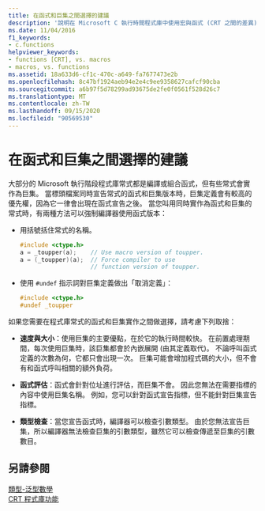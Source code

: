```yaml
---
title: 在函式和巨集之間選擇的建議
description: '說明在 Microsoft C 執行時間程式庫中使用宏與函式 (CRT 之間的差異) '
ms.date: 11/04/2016
f1_keywords:
- c.functions
helpviewer_keywords:
- functions [CRT], vs. macros
- macros, vs. functions
ms.assetid: 18a633d6-cf1c-470c-a649-fa7677473e2b
ms.openlocfilehash: 8c47bf1924aeb94e2e4c9ee9358627cafcf90cba
ms.sourcegitcommit: a6b97f5d78299ad93675de2fe0f0561f528d26c7
ms.translationtype: MT
ms.contentlocale: zh-TW
ms.lasthandoff: 09/15/2020
ms.locfileid: "90569530"
---
```

# <a name="recommendations-for-choosing-between-functions-and-macros"></a>在函式和巨集之間選擇的建議

大部分的 Microsoft 執行階段程式庫常式都是編譯或組合函式，但有些常式會實作為巨集。 當標頭檔案同時宣告常式的函式和巨集版本時，巨集定義會有較高的優先權，因為它一律會出現在函式宣告之後。 當您叫用同時實作為函式和巨集的常式時，有兩種方法可以強制編譯器使用函式版本：

- 用括號括住常式的名稱。

    ```C
    #include <ctype.h>
    a = _toupper(a);    // Use macro version of toupper.
    a = (_toupper)(a);  // Force compiler to use
                        // function version of toupper.
    ```

- 使用 `#undef` 指示詞對巨集定義做出「取消定義」：

    ```C
    #include <ctype.h>
    #undef _toupper
    ```

如果您需要在程式庫常式的函式和巨集實作之間做選擇，請考慮下列取捨：

- **速度與大小**：使用巨集的主要優點，在於它的執行時間較快。 在前置處理期間，每次使用巨集時，該巨集都會於內嵌展開 (由其定義取代)。 不論呼叫函式定義的次數為何，它都只會出現一次。 巨集可能會增加程式碼的大小，但不會有和函式呼叫相關的額外負荷。

- **函式評估**：函式會針對位址進行評估，而巨集不會。 因此您無法在需要指標的內容中使用巨集名稱。 例如，您可以針對函式宣告指標，但不能針對巨集宣告指標。

- **類型檢查**：當您宣告函式時，編譯器可以檢查引數類型。 由於您無法宣告巨集，所以編譯器無法檢查巨集的引數類型，雖然它可以檢查傳遞至巨集的引數數目。

## <a name="see-also"></a>另請參閱

[類型-泛型數學](tgmath.md)\
[CRT 程式庫功能](../c-runtime-library/crt-library-features.md)